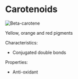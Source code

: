 # Carotenoids

![Beta-carotene](https://upload.wikimedia.org/wikipedia/commons/thumb/2/27/Beta-Carotin.svg/960px-Beta-Carotin.svg.png)

Yellow, orange and red pigments

Characteristics:
* Conjugated double bonds

Properties:
* Anti-oxidant
